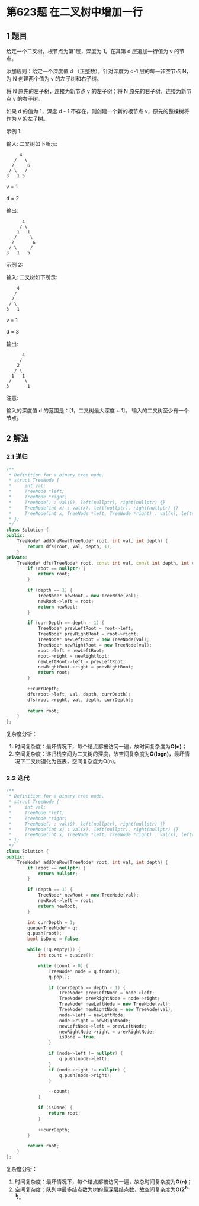# 第623题 在二叉树中增加一行

## 1 题目

给定一个二叉树，根节点为第1层，深度为 1。在其第 d 层追加一行值为 v 的节点。

添加规则：给定一个深度值 d （正整数），针对深度为 d-1 层的每一非空节点 N，为 N 创建两个值为 v 的左子树和右子树。

将 N 原先的左子树，连接为新节点 v 的左子树；将 N 原先的右子树，连接为新节点 v 的右子树。

如果 d 的值为 1，深度 d - 1 不存在，则创建一个新的根节点 v，原先的整棵树将作为 v 的左子树。

示例 1:

输入: 
二叉树如下所示:

```
     4
   /   \
  2     6
 / \   / 
3   1 5  
```

v = 1

d = 2

输出: 

```
      4
     / \
    1   1
   /     \
  2       6
 / \     / 
3   1   5   
```

示例 2:

输入: 
二叉树如下所示:

```
    4
   /   
  2    
 / \   
3   1  
```

v = 1

d = 3

输出: 

```
      4
     /   
    2
   / \    
  1   1
 /     \  
3       1
```


注意:

输入的深度值 d 的范围是：[1，二叉树最大深度 + 1]。
输入的二叉树至少有一个节点。

## 2 解法

### 2.1 递归

```c++
/**
 * Definition for a binary tree node.
 * struct TreeNode {
 *     int val;
 *     TreeNode *left;
 *     TreeNode *right;
 *     TreeNode() : val(0), left(nullptr), right(nullptr) {}
 *     TreeNode(int x) : val(x), left(nullptr), right(nullptr) {}
 *     TreeNode(int x, TreeNode *left, TreeNode *right) : val(x), left(left), right(right) {}
 * };
 */
class Solution {
public:
    TreeNode* addOneRow(TreeNode* root, int val, int depth) {
        return dfs(root, val, depth, 1);
    }
private:
    TreeNode* dfs(TreeNode* root, const int val, const int depth, int currDepth) {
        if (root == nullptr) {
            return root;
        }

        if (depth == 1) {
            TreeNode* newRoot = new TreeNode(val);
            newRoot->left = root;
            return newRoot;
        }

        if (currDepth == depth - 1) {
            TreeNode* prevLeftRoot = root->left;
            TreeNode* prevRightRoot = root->right;
            TreeNode* newLeftRoot = new TreeNode(val);
            TreeNode* newRightRoot = new TreeNode(val);
            root->left = newLeftRoot;
            root->right = newRightRoot;
            newLeftRoot->left = prevLeftRoot;
            newRightRoot->right = prevRightRoot;
            return root;
        }

        ++currDepth;
        dfs(root->left, val, depth, currDepth);
        dfs(root->right, val, depth, currDepth);
        
        return root;
    }
};
```

复杂度分析：

1. 时间复杂度：最坏情况下，每个结点都被访问一遍，故时间复杂度为**O(n)**；
2. 空间复杂度：递归栈空间为二叉树的深度，故空间复杂度为**O(logn)**，最坏情况下二叉树退化为链表，空间复杂度为O(n)。

### 2.2 迭代

```c++
/**
 * Definition for a binary tree node.
 * struct TreeNode {
 *     int val;
 *     TreeNode *left;
 *     TreeNode *right;
 *     TreeNode() : val(0), left(nullptr), right(nullptr) {}
 *     TreeNode(int x) : val(x), left(nullptr), right(nullptr) {}
 *     TreeNode(int x, TreeNode *left, TreeNode *right) : val(x), left(left), right(right) {}
 * };
 */
class Solution {
public:
    TreeNode* addOneRow(TreeNode* root, int val, int depth) {
        if (root == nullptr) {
            return nullptr;
        }

        if (depth == 1) {
            TreeNode* newRoot = new TreeNode(val);
            newRoot->left = root;
            return newRoot;
        }

        int currDepth = 1;
        queue<TreeNode*> q;
        q.push(root);
        bool isDone = false;

        while (!q.empty()) {
            int count = q.size();

            while (count > 0) {
                TreeNode* node = q.front();
                q.pop();

                if (currDepth == depth - 1) {
                    TreeNode* prevLeftNode = node->left;
                    TreeNode* prevRightNode = node->right;
                    TreeNode* newLeftNode = new TreeNode(val);
                    TreeNode* newRightNode = new TreeNode(val);
                    node->left = newLeftNode;
                    node->right = newRightNode;
                    newLeftNode->left = prevLeftNode;
                    newRightNode->right = prevRightNode;
                    isDone = true;
                }

                if (node->left != nullptr) {
                    q.push(node->left);
                }
                if (node->right != nullptr) {
                    q.push(node->right);
                }

                --count;
            }

            if (isDone) {
                return root;
            }
            
            ++currDepth;
        }

        return root;
    }
};
```

复杂度分析：

1. 时间复杂度：最坏情况下，每个结点都被访问一遍，故总时间复杂度为**O(n)**；
2. 空间复杂度：队列中最多结点数为树的最深层结点数，故空间复杂度为**O(2<sup>h-1</sup>)**。